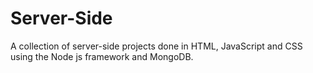 # Server-Side
A collection of server-side projects done in HTML, JavaScript and CSS using the Node js framework and MongoDB.
